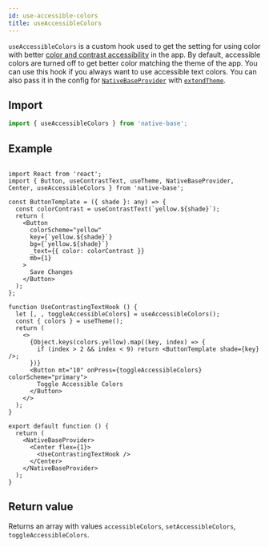```yaml
---
id: use-accessible-colors
title: useAccessibleColors
---
```


`useAccessibleColors` is a custom hook used to get the setting for using color with better [color and contrast accessibility](https://web.dev/color-and-contrast-accessibility/) in the app. By default, accessible colors are turned off to get better color matching the theme of the app. You can use this hook if you always want to use accessible text colors. You can also pass it in the config for [`NativeBaseProvider`](setup-provider.md) with [`extendTheme`](setup-provider.md#add-custom-theme-optional).

## Import

```jsx
import { useAccessibleColors } from 'native-base';
```

## Example

```SnackPlayer name=useAccessibleColors

import React from 'react';
import { Button, useContrastText, useTheme, NativeBaseProvider, Center, useAccessibleColors } from 'native-base';

const ButtonTemplate = ({ shade }: any) => {
  const colorContrast = useContrastText(`yellow.${shade}`);
  return (
    <Button
      colorScheme="yellow"
      key={`yellow.${shade}`}
      bg={`yellow.${shade}`}
      _text={{ color: colorContrast }}
      mb={1}
    >
      Save Changes
    </Button>
  );
};

function UseContrastingTextHook () {
  let [, , toggleAccessibleColors] = useAccessibleColors();
  const { colors } = useTheme();
  return (
    <>
      {Object.keys(colors.yellow).map((key, index) => {
        if (index > 2 && index < 9) return <ButtonTemplate shade={key} />;
      })}
      <Button mt="10" onPress={toggleAccessibleColors} colorScheme="primary">
        Toggle Accessible Colors
      </Button>
    </>
  );
}

export default function () {
  return (
    <NativeBaseProvider>
      <Center flex={1}>
        <UseContrastingTextHook />
      </Center>
    </NativeBaseProvider>
  );
}
```

## Return value

Returns an array with values `accessibleColors`, `setAccessibleColors`, `toggleAccessibleColors`.
